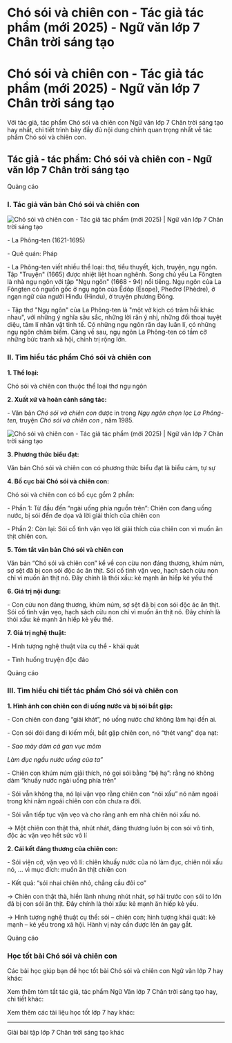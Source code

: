 # Chó sói và chiên con - Tác giả tác phẩm (mới 2025) - Ngữ văn lớp 7 Chân trời sáng tạo

# Chó sói và chiên con - Tác giả tác phẩm (mới 2025) - Ngữ văn lớp 7 Chân trời sáng tạo

Với tác giả, tác phẩm Chó sói và chiên con Ngữ văn lớp 7 Chân trời sáng tạo hay nhất, chi tiết trình bày đầy đủ nội dung chính quan trọng nhất về tác phẩm Chó sói và chiên con.

## Tác giả - tác phẩm: Chó sói và chiên con - Ngữ văn lớp 7 Chân trời sáng tạo

Quảng cáo

### **I. Tác giả văn bản Chó sói và chiên con**

![Chó sói và chiên con - Tác giả tác phẩm \(mới 2025\) | Ngữ văn lớp 7 Chân trời sáng tạo](https://vietjack.com/soan-van-lop-7-ct/images/tac-gia-tac-pham-cho-soi-va-chien-con.PNG)

\- La Phông-ten (1621-1695)

\- Quê quán: Pháp

\- La Phông-ten viết nhiều thể loại: thơ, tiểu thuyết, kịch, truyện, ngụ ngôn. Tập "Truyện" (1665) được nhiệt liệt hoan nghênh. Song chủ yếu La Fôngten là nhà ngụ ngôn với tập "Ngụ ngôn" (1668 - 94) nổi tiếng. Ngụ ngôn của La Fôngten có nguồn gốc ở ngụ ngôn của Êdôp (Ésope), Pheđrơ (Phèdre), ở ngạn ngữ của người Hinđu (Hindu), ở truyện phương Đông.

\- Tập thơ "Ngụ ngôn" của La Phông-ten là "một vở kịch có trăm hồi khác nhau", với những ý nghĩa sâu sắc, những lời răn ý nhị, những đối thoại tuyệt diệu, tâm lí nhân vật tinh tế. Có những ngụ ngôn răn dạy luân lí, có những ngụ ngôn châm biếm. Càng về sau, ngụ ngôn La Phông-ten có tầm cỡ những bức tranh xã hội, chính trị rộng lớn.

### **II. Tìm hiểu tác phẩm Chó sói và chiên con**

**1\. Thể loại:**

Chó sói và chiên con thuộc thể loại thơ ngụ ngôn

**2\. Xuất xứ và hoàn cảnh sáng tác:**

\- Văn bản _Chó sói và chiên con_ được in trong _Ngụ ngôn chọn lọc La Phông-ten,_ truyện _Chó sói và chiên con_ , năm 1985.

![Chó sói và chiên con - Tác giả tác phẩm \(mới 2025\) | Ngữ văn lớp 7 Chân trời sáng tạo](https://vietjack.com/soan-van-lop-7-ct/images/tac-gia-tac-pham-cho-soi-va-chien-con-a.PNG)

**3\. Phương thức biểu đạt:**

Văn bản Chó sói và chiên con có phương thức biểu đạt là biểu cảm, tự sự

**4\. Bố cục bài Chó sói và chiên con:**

Chó sói và chiên con có bố cục gồm 2 phần:

\- Phần 1: Từ đầu đến “ngài uống phía nguồn trên”: Chiên con đang uống nước, bị sói đến đe dọa và lời giải thích của chiên con

\- Phần 2: Còn lại: Sói cố tình vặn vẹo lời giải thích của chiên con vì muốn ăn thịt chiên con.

**5\. Tóm tắt văn bản Chó sói và chiên con**

Văn bản “Chó sói và chiên con” kể về con cừu non đáng thương, khúm núm, sợ sệt đã bị con sói độc ác ăn thịt. Sói cố tình vặn vẹo, hạch sách cừu non chỉ vì muốn ăn thịt nó. Đây chính là thói xấu: kẻ mạnh ăn hiếp kẻ yếu thế

**6\. Giá trị nội dung:**

\- Con cừu non đáng thương, khúm núm, sợ sệt đã bị con sói độc ác ăn thịt. Sói cố tình vặn vẹo, hạch sách cừu non chỉ vì muốn ăn thịt nó. Đây chính là thói xấu: kẻ mạnh ăn hiếp kẻ yếu thế.

**7\. Giá trị nghệ thuật:**

\- Hình tượng nghệ thuật vừa cụ thể - khái quát

\- Tình huống truyện độc đáo

Quảng cáo

### **III. Tìm hiểu chi tiết tác phẩm Chó sói và chiên con**

**1\. Hình ảnh con chiên con đi uống nước và bị sói bắt gặp:**

\- Con chiên con đang “giải khát”, nó uống nước chứ không làm hại đến ai.

\- Con sói đói đang đi kiếm mồi, bắt gặp chiên con, nó “thét vang” dọa nạt:

_\- Sao mày dám cả gan vục mõm_

_Làm đục ngầu nước uống của ta”_

\- Chiên con khúm núm giải thích, nó gọi sói bằng “bệ hạ”: rằng nó không dám “khuấy nước ngài uống phía trên”

\- Sói vẫn không tha, nó lại vặn vẹo rằng chiên con “nói xấu” nó năm ngoái trong khi năm ngoái chiên con còn chưa ra đời.

\- Sói vẫn tiếp tục vặn vẹo và cho rằng anh em nhà chiên nói xấu nó.

→ Một chiên con thật thà, nhút nhát, đáng thương luôn bị con sói vô tình, độc ác vặn vẹo hết sức vô lí

**2\. Cái kết đáng thương của chiên con:**

\- Sói viện cớ, vặn vẹo vô lí: chiên khuấy nước của nó làm đục, chiên nói xấu nó, ... vì mục đích: muốn ăn thịt chiên con

\- Kết quả: “sói nhai chiên nhỏ, chẳng cầu đôi co”

→ Chiên con thật thà, hiền lành nhưng nhút nhát, sợ hãi trước con sói to lớn đã bị con sói ăn thịt. Đây chính là thói xấu: kẻ mạnh ăn hiếp kẻ yếu.

→ Hình tượng nghệ thuật cụ thể: sói – chiên con; hình tượng khái quát: kẻ mạnh – kẻ yếu trong xã hội. Hành vị này cần được lên án gay gắt.

Quảng cáo

### **Học tốt bài Chó sói và chiên con**

Các bài học giúp bạn để học tốt bài Chó sói và chiên con Ngữ văn lớp 7 hay khác:

Xem thêm tóm tắt tác giả, tác phẩm Ngữ Văn lớp 7 Chân trời sáng tạo hay, chi tiết khác:

Xem thêm các tài liệu học tốt lớp 7 hay khác:

* * *

Giải bài tập lớp 7 Chân trời sáng tạo khác
